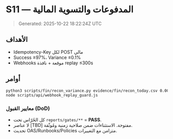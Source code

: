 # S11 — المدفوعات والتسوية المالية

> Generated: 2025-10-22 18:22:24Z UTC


## الأهداف
- Idempotency-Key لكل POST مالي
- Success ≥97%، Variance ≤0.1%
- Webhooks موقعة + نافذة replay ≤300s

## أوامر
```bash
python3 scripts/fin/recon_variance.py evidence/fin/recon_today.csv 0.001
node scripts/api/webhook_replay_guard.js
```

### معايير القبول (DoD)
- كل الحُرّاس تحت `reports/gates/**` = **PASS**.
- لا عناصر [TBD] مفتوحة. الاستثناءات ضمن صلاحية زمنية ومُوثّقة.
- تحديث OAS/Runbooks/Policies متزامن مع التغييرات.
